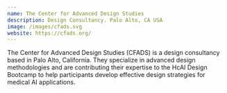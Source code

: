 ```yaml
---
name: The Center for Advanced Design Studies
description: Design Consultancy. Palo Alto, CA USA
image: /images/cfads.svg
website: https://cfads.org/
---
```

The Center for Advanced Design Studies (CFADS) is a design consultancy based in Palo Alto, California. They specialize in advanced design methodologies and are contributing their expertise to the HcAI Design Bootcamp to help participants develop effective design strategies for medical AI applications.